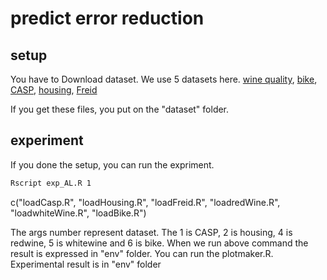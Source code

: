 # predict error reduction

## setup

You have to Download dataset.
We use 5 datasets here.
[wine quality](http://archive.ics.uci.edu/ml/datasets/wine+quality),
[bike](http://archive.ics.uci.edu/ml/datasets/bike+sharing+dataset),
[CASP](https://archive.ics.uci.edu/ml/datasets/Physicochemical+Properties+of+Protein+Tertiary+Structure),
[housing](http://archive.ics.uci.edu/ml/machine-learning-databases/housing/),
[Freid](https://www.rdocumentation.org/packages/tgp/versions/2.4-14/topics/friedman.1.data)

If you get these files, you put on the "dataset" folder.

## experiment

If you done the setup, you can run the expriment.

```bash
Rscript exp_AL.R 1
```

c("loadCasp.R", "loadHousing.R", "loadFreid.R", "loadredWine.R", "loadwhiteWine.R", "loadBike.R")

The args number represent dataset. The 1 is CASP, 2 is housing, 4 is redwine, 5 is whitewine and 6 is bike. When we run above command the result is expressed in "env" folder.
You can run the plotmaker.R. Experimental result is in "env" folder


